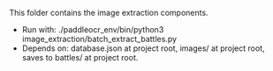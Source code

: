 This folder contains the image extraction components.
- Run with: ./paddleocr_env/bin/python3 image_extraction/batch_extract_battles.py
- Depends on: database.json at project root, images/ at project root, saves to battles/ at project root.
